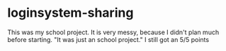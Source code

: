# loginsystem-sharing
This was my school project. It is very messy, because I didn't plan much before starting. "It was just an school project." I still got an 5/5 points
